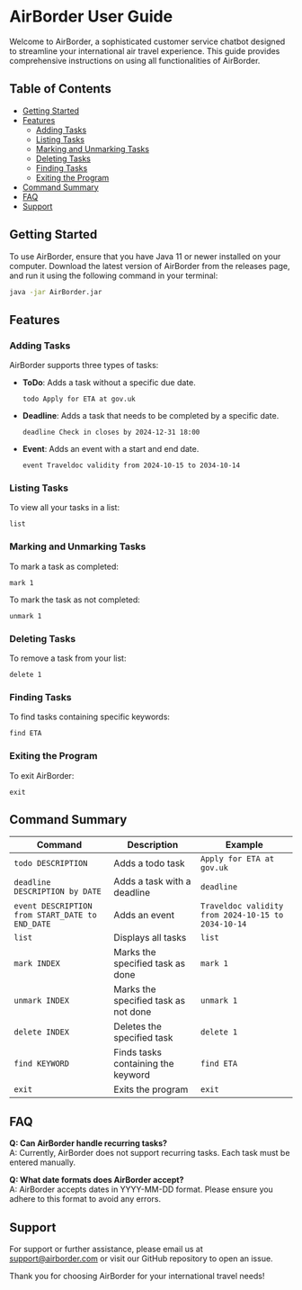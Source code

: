 # AirBorder User Guide

Welcome to AirBorder, a sophisticated  customer service chatbot designed to streamline your international air travel experience. This guide provides comprehensive instructions on using all functionalities of AirBorder.

## Table of Contents

- [Getting Started](#getting-started)
- [Features](#features)
  - [Adding Tasks](#adding-tasks)
  - [Listing Tasks](#listing-tasks)
  - [Marking and Unmarking Tasks](#marking-and-unmarking-tasks)
  - [Deleting Tasks](#deleting-tasks)
  - [Finding Tasks](#finding-tasks)
  - [Exiting the Program](#exiting-the-program)
- [Command Summary](#command-summary)
- [FAQ](#faq)
- [Support](#support)

## Getting Started

To use AirBorder, ensure that you have Java 11 or newer installed on your computer. Download the latest version of AirBorder from the releases page, and run it using the following command in your terminal:

```bash
java -jar AirBorder.jar
```

## Features

### Adding Tasks

AirBorder supports three types of tasks:

- **ToDo**: Adds a task without a specific due date.
  ```
  todo Apply for ETA at gov.uk
  ```
- **Deadline**: Adds a task that needs to be completed by a specific date.
  ```
  deadline Check in closes by 2024-12-31 18:00
  ```
- **Event**: Adds an event with a start and end date.
  ```
  event Traveldoc validity from 2024-10-15 to 2034-10-14
  ```

### Listing Tasks

To view all your tasks in a list:
```
list
```

### Marking and Unmarking Tasks

To mark a task as completed:
```
mark 1
```

To mark the  task as not completed:
```
unmark 1
```

### Deleting Tasks

To remove a task from your list:
```
delete 1
```

### Finding Tasks

To find tasks containing specific keywords:
```
find ETA
```

### Exiting the Program

To exit AirBorder:
```
exit
```

## Command Summary

| Command                                       | Description                                    | Example                                        |
|-----------------------------------------------|------------------------------------------------|------------------------------------------------|
| `todo DESCRIPTION`                            | Adds a todo task                               | `Apply for ETA at gov.uk`                            |
| `deadline DESCRIPTION by DATE`               | Adds a task with a deadline                    | `deadline `      |
| `event DESCRIPTION from START_DATE to END_DATE` | Adds an event                                 | `Traveldoc validity from 2024-10-15 to 2034-10-14` |
| `list`                                        | Displays all tasks                             | `list`                                        |
| `mark INDEX`                                  | Marks the specified task as done               | `mark 1`                                      |
| `unmark INDEX`                                | Marks the specified task as not done           | `unmark 1`                                    |
| `delete INDEX`                                | Deletes the specified task                     | `delete 1`                                    |
| `find KEYWORD`                                | Finds tasks containing the keyword             | `find ETA`                                   |
| `exit`                                         | Exits the program                              | `exit`                                         |

## FAQ

**Q: Can AirBorder handle recurring tasks?**  
A: Currently, AirBorder does not support recurring tasks. Each task must be entered manually.

**Q: What date formats does AirBorder accept?**  
A: AirBorder accepts dates in YYYY-MM-DD format. Please ensure you adhere to this format to avoid any errors.

## Support

For support or further assistance, please email us at support@airborder.com or visit our GitHub repository to open an issue.

Thank you for choosing AirBorder for your international travel needs!
